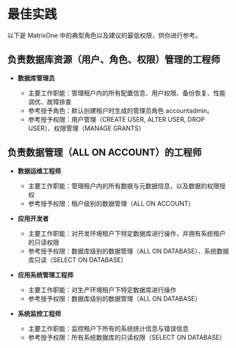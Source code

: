 # 最佳实践

以下是 MatrixOne 中的典型角色以及建议的最低权限，供你进行参考。

## **负责数据库资源（用户、角色、权限）管理的工程师**

- **数据库管理员**

   + 主要工作职能：管理租户内的所有配置信息、用户权限、备份恢复、性能调优、故障排查
   + 参考授予角色：默认创建租户时生成的管理员角色 accountadmin。
   + 参考授予权限：用户管理（CREATE USER, ALTER USER, DROP USER）、权限管理（MANAGE GRANTS）

## **负责数据管理（ALL ON ACCOUNT）的工程师**

- **数据运维工程师**

   + 主要工作职能：管理租户内的所有数据与元数据信息，以及数据的权限授权
   + 参考授予权限：租户级别的数据管理（ALL ON ACCOUNT）

- **应用开发者**

   + 主要工作职能：对开发环境租户下特定数据库进行操作，并拥有系统租户的只读权限
   + 参考授予权限：数据库级别的数据管理（ALL ON DATABASE）、系统数据库只读（SELECT ON DATABASE）

- **应用系统管理工程师**

   + 主要工作职能：对生产环境租户下特定数据库进行操作
   + 参考授予权限：数据库级别的数据管理（ALL ON DATABASE）

- **系统监控工程师**

   + 主要工作职能：监控租户下所有的系统统计信息与错误信息
   + 参考授予权限：所有系统数据库的只读权限（SELECT ON DATABASE）
